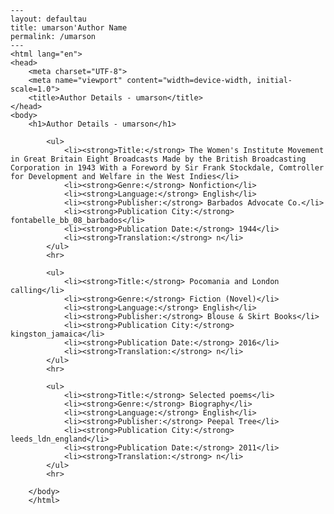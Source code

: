 
    ---
    layout: defaultau
    title: umarson'Author Name 
    permalink: /umarson
    ---
    <html lang="en">
    <head>
        <meta charset="UTF-8">
        <meta name="viewport" content="width=device-width, initial-scale=1.0">
        <title>Author Details - umarson</title>
    </head>
    <body>
        <h1>Author Details - umarson</h1>
        
            <ul>
                <li><strong>Title:</strong> The Women's Institute Movement in Great Britain Eight Broadcasts Made by the British Broadcasting Corporation in 1943 With a Foreword by Sir Frank Stockdale, Comtroller for Development and Welfare in the West Indies</li>
                <li><strong>Genre:</strong> Nonfiction</li>
                <li><strong>Language:</strong> English</li>
                <li><strong>Publisher:</strong> Barbados Advocate Co.</li>
                <li><strong>Publication City:</strong> fontabelle_bb_08_barbados</li>
                <li><strong>Publication Date:</strong> 1944</li>
                <li><strong>Translation:</strong> n</li>
            </ul>
            <hr>
            
            <ul>
                <li><strong>Title:</strong> Pocomania and London calling</li>
                <li><strong>Genre:</strong> Fiction (Novel)</li>
                <li><strong>Language:</strong> English</li>
                <li><strong>Publisher:</strong> Blouse & Skirt Books</li>
                <li><strong>Publication City:</strong> kingston_jamaica</li>
                <li><strong>Publication Date:</strong> 2016</li>
                <li><strong>Translation:</strong> n</li>
            </ul>
            <hr>
            
            <ul>
                <li><strong>Title:</strong> Selected poems</li>
                <li><strong>Genre:</strong> Biography</li>
                <li><strong>Language:</strong> English</li>
                <li><strong>Publisher:</strong> Peepal Tree</li>
                <li><strong>Publication City:</strong> leeds_ldn_england</li>
                <li><strong>Publication Date:</strong> 2011</li>
                <li><strong>Translation:</strong> n</li>
            </ul>
            <hr>
            
        </body>
        </html>
        